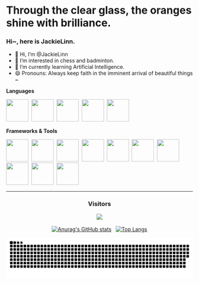# Through the clear glass, the oranges shine with brilliance.

### Hi~, here is JackieLinn.

- 👋 Hi, I’m @JackieLinn
- 👀 I’m interested in chess and badminton.
- 🌱 I’m currently learning Artificial Intelligence.
- 😄 Pronouns: Always keep faith in the imminent arrival of beautiful things ~

**Languages**
<div>
  <img src="https://cdn.jsdelivr.net/gh/devicons/devicon@latest/icons/cplusplus/cplusplus-original.svg" width="60" height="60"/>&nbsp;
  <img src="https://cdn.jsdelivr.net/gh/devicons/devicon@latest/icons/python/python-original.svg" width="60" height="60"/>&nbsp;
  <img src="https://cdn.jsdelivr.net/gh/devicons/devicon@latest/icons/java/java-original.svg" width="60" height="60"/>&nbsp;
  <img src="https://cdn.jsdelivr.net/gh/devicons/devicon@latest/icons/javascript/javascript-original.svg" width="60" height="60"/>&nbsp;
  <img src="https://cdn.jsdelivr.net/gh/devicons/devicon@latest/icons/typescript/typescript-original.svg" width="60" height="60"/>&nbsp;
</div>

**Frameworks & Tools**
<div>
  <img src="https://cdn.jsdelivr.net/gh/devicons/devicon@latest/icons/spring/spring-original.svg" width="60" height="60"/>&nbsp;
  <img src="https://cdn.jsdelivr.net/gh/devicons/devicon@latest/icons/vuejs/vuejs-original.svg" width="60" height="60"/>&nbsp;
  <img src="https://cdn.jsdelivr.net/gh/devicons/devicon@latest/icons/pytorch/pytorch-original.svg" width="60" height="60"/>&nbsp;
  <img src="https://cdn.jsdelivr.net/gh/devicons/devicon@latest/icons/anaconda/anaconda-original.svg"  width="60" height="60"/>&nbsp;
  <img src="https://cdn.jsdelivr.net/gh/devicons/devicon@latest/icons/jupyter/jupyter-original.svg" width="60" height="60" />&nbsp;
  <img src="https://cdn.jsdelivr.net/gh/devicons/devicon@latest/icons/docker/docker-original.svg" width="60" height="60"/>&nbsp;
  <img src="https://cdn.jsdelivr.net/gh/devicons/devicon@latest/icons/jetbrains/jetbrains-original.svg" width="60" height="60"/>&nbsp;
  <img src="https://cdn.jsdelivr.net/gh/devicons/devicon@latest/icons/vscode/vscode-original.svg" width="60" height="60"  />&nbsp;
  <img src="https://cdn.jsdelivr.net/gh/devicons/devicon@latest/icons/linux/linux-original.svg" width="60" height="60"/>&nbsp;
  <img src="https://cdn.jsdelivr.net/gh/devicons/devicon@latest/icons/maven/maven-original.svg" width="60" height="60"/>&nbsp;
</div>

***

<div align="center">
  <h3>Visitors</h3>
  <img src="https://profile-counter.glitch.me/JackieLinn/count.svg"/>
  <br>
  
  [![Anurag's GitHub stats](https://github-readme-stats.vercel.app/api?username=JackieLinn&show_icons=true&theme=shadow_blue&hide_border=true&line_height=28&card_width=243&title_color=fab005&text_color=fff9db&icon_color=fab005&rank_icon=percentile)](https://github.com/anuraghazra/github-readme-stats)
  &nbsp;
  [![Top Langs](https://github-readme-stats.vercel.app/api/top-langs/?username=JackieLinn&layout=compact&theme=shadow_blue&langs_count=10&size_weight=0.5&count_weight=0.5&hide_border=true&line_height=28&card_width=243&title_color=fab005&text_color=fff9db&icon_color=fab005)](https://github.com/anuraghazra/github-readme-stats)
</div>

![snake](https://raw.githubusercontent.com/JackieLinn/JackieLinn/output/github-contribution-grid-snake.svg)
